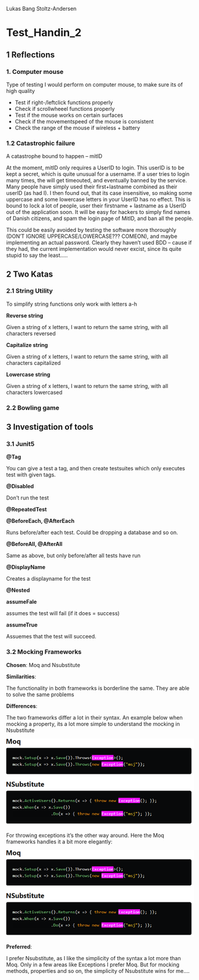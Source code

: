 Lukas Bang Stoltz-Andersen	
# Test_Handin_2

## **1 Reflections**

### 1. **Computer mouse**

Type of testing I would perform on computer mouse, to make sure its of high quality

- Test if right-/leftclick functions properly
- Check if scrollwheeel functions properly
- Test if the mouse works on certain surfaces
- Check if the movementspeed of the mouse is consistent
- Check the range of the mouse if wireless + battery

### **1.2 Catastrophic failure**

A catastrophe bound to happen – mitID

At the moment, mitID only requires a UserID to login. This userID is to be kept a secret, which is quite unusual for a username. If a user tries to login many times, the will get timeouted, and eventually banned by the service. Many people have simply used their first+lastname combined as their userID (as had I). I then found out, that its case insensitive, so making some uppercase and some lowercase letters in your UserID has no effect. This is bound to lock a lot of people, user their firstname + lastname as a UserID out of the application soon. It will be easy for hackers to simply find names of Danish citizens, and spam the login page of MitID, and ban all the people. 

This could be easily avoided by testing the software more thoroughly (DON’T IGNORE UPPERCASE/LOWERCASE??? COMEON), and maybe implementing an actual password. Clearly they haven’t used BDD – cause if they had, the current implementation would never excist, since its quite stupid to say the least…..

## **2 Two Katas**

### **2.1 String Utility**

To simplify string functions only work with letters a-h

**Reverse string**

Given a string of x letters, I want to return the same string, with all characters reversed

**Capitalize string**

Given a string of x letters, I want to return the same string, with all characters capitalized

**Lowercase string**

Given a string of x letters, I want to return the same string, with all characters lowercased

### **2.2 Bowling game**

## **3 Investigation of tools**

### **3.1 Junit5**

**@Tag**

You can give a test a tag, and then create testsuites which only executes test with given tags.

**@Disabled**

Don’t run the test

**@RepeatedTest**

**@BeforeEach, @AfterEach**

Runs before/after each test. Could be dropping a database and so on.

**@BeforeAll, @AfterAll**

Same as above, but only before/after all tests have run

**@DisplayName**

Creates a displayname for the test

**@Nested**

**assumeFale**

assumes the test will fail (if it does = success)

**assumeTrue**

Assuemes that the test will succeed.

### **3.2 Mocking Frameworks**

**Chosen**: Moq and Nsubstitute

**Similarities**: 

The functionality in both frameworks is borderline the same. They are able to solve the same problems

**Differences**:

The two frameworks differ a lot in their syntax. An example below when mocking a property, its a lot more simple to understand the mocking in Nsubstitute

![alt text](\picture\pic1.PNG "Title")

For throwing exceptions it’s the other way around. Here the Moq frameworks handles it a bit more elegantly:

![alt text](\picture\pic1.PNG "Title")

**Preferred**: 

I prefer Nsubstitute, as I like the simplicity of the syntax a lot more than Moq. Only in a few areas like Exceptions I prefer Moq. But for mocking methods, properties and so on, the simplicity of Nsubstitute wins for me….


